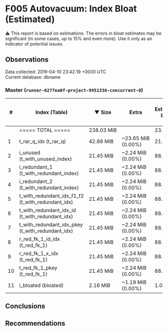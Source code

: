 # F005 Autovacuum: Index Bloat (Estimated) #
:warning: This report is based on estimations. The errors in bloat estimates may be significant (in some cases, up to 15% and even more). Use it only as an indicator of potential issues.

## Observations ##
Data collected: 2019-04-10 23:42:19 +0000 UTC  
Current database: dbname  



### Master (`runner-0277ea0f-project-9951336-concurrent-0`) ###
  

\# | Index (Table) | &#9660;&nbsp;Size | Extra | Estimated bloat | Est. bloat, bytes | Est. bloat ratio, % | Live | Fill factor
---|------------|-------------------|-------|-------|-------------|-------------|------|-------------
&nbsp;|===== TOTAL ===== |238.03&nbsp;MiB ||23.36&nbsp;MiB |24,485,888|9.81||
1 |t_rar_q_idx (t_rar_q) |42.86&nbsp;MiB |~23.65&nbsp;MiB (0.00%) |21.50&nbsp;MiB |22,544,384 | **50.16** |~21.36&nbsp;MiB |90
2 |i_unused (t_with_unused_index) |21.45&nbsp;MiB |~2.24&nbsp;MiB (0.00%) |88.00&nbsp;KiB |90,112 |0.40 |~21.36&nbsp;MiB |90
3 |i_redundant_1 (t_with_redundant_index) |21.45&nbsp;MiB |~2.24&nbsp;MiB (0.00%) |88.00&nbsp;KiB |90,112 |0.40 |~21.36&nbsp;MiB |90
4 |i_redundant_2 (t_with_redundant_index) |21.45&nbsp;MiB |~2.24&nbsp;MiB (0.00%) |88.00&nbsp;KiB |90,112 |0.40 |~21.36&nbsp;MiB |90
5 |t_with_redundant_idx_f1_f2 (t_with_redundant_idx) |21.45&nbsp;MiB |~2.24&nbsp;MiB (0.00%) |88.00&nbsp;KiB |90,112 |0.40 |~21.36&nbsp;MiB |90
6 |t_with_redundant_idx_id (t_with_redundant_idx) |21.45&nbsp;MiB |~2.24&nbsp;MiB (0.00%) |88.00&nbsp;KiB |90,112 |0.40 |~21.36&nbsp;MiB |90
7 |t_with_redundant_idx_pkey (t_with_redundant_idx) |21.45&nbsp;MiB |~2.24&nbsp;MiB (0.00%) |88.00&nbsp;KiB |90,112 |0.40 |~21.36&nbsp;MiB |90
8 |r_red_fk_1_id_idx (t_red_fk_1) |21.45&nbsp;MiB |~2.24&nbsp;MiB (0.00%) |88.00&nbsp;KiB |90,112 |0.40 |~21.36&nbsp;MiB |90
9 |r_red_fk_1_x_idx (t_red_fk_1) |21.45&nbsp;MiB |~2.24&nbsp;MiB (0.00%) |88.00&nbsp;KiB |90,112 |0.40 |~21.36&nbsp;MiB |90
10 |t_red_fk_1_pkey (t_red_fk_1) |21.45&nbsp;MiB |~2.24&nbsp;MiB (0.00%) |88.00&nbsp;KiB |90,112 |0.40 |~21.36&nbsp;MiB |90
11 |i_bloated (bloated) |2.16&nbsp;MiB |~1.19&nbsp;MiB (0.00%) |1.08&nbsp;MiB |1,130,496 | **50.00** |~1.08&nbsp;MiB |90


## Conclusions ##


## Recommendations ##

